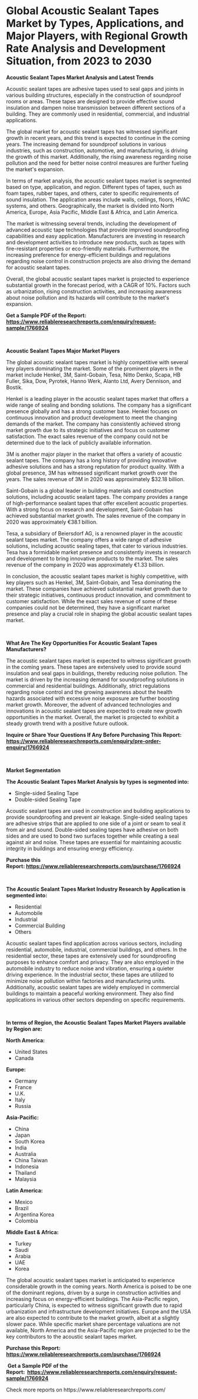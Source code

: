 <p><h1>Global Acoustic Sealant Tapes Market by Types, Applications, and Major Players, with Regional Growth Rate Analysis and Development Situation, from 2023 to 2030</h1></p><p><strong>Acoustic Sealant Tapes Market Analysis and Latest Trends</strong></p>
<p><p>Acoustic sealant tapes are adhesive tapes used to seal gaps and joints in various building structures, especially in the construction of soundproof rooms or areas. These tapes are designed to provide effective sound insulation and dampen noise transmission between different sections of a building. They are commonly used in residential, commercial, and industrial applications.</p><p>The global market for acoustic sealant tapes has witnessed significant growth in recent years, and this trend is expected to continue in the coming years. The increasing demand for soundproof solutions in various industries, such as construction, automotive, and manufacturing, is driving the growth of this market. Additionally, the rising awareness regarding noise pollution and the need for better noise control measures are further fueling the market's expansion.</p><p>In terms of market analysis, the acoustic sealant tapes market is segmented based on type, application, and region. Different types of tapes, such as foam tapes, rubber tapes, and others, cater to specific requirements of sound insulation. The application areas include walls, ceilings, floors, HVAC systems, and others. Geographically, the market is divided into North America, Europe, Asia Pacific, Middle East & Africa, and Latin America.</p><p>The market is witnessing several trends, including the development of advanced acoustic tape technologies that provide improved soundproofing capabilities and easy application. Manufacturers are investing in research and development activities to introduce new products, such as tapes with fire-resistant properties or eco-friendly materials. Furthermore, the increasing preference for energy-efficient buildings and regulations regarding noise control in construction projects are also driving the demand for acoustic sealant tapes.</p><p>Overall, the global acoustic sealant tapes market is projected to experience substantial growth in the forecast period, with a CAGR of 10%. Factors such as urbanization, rising construction activities, and increasing awareness about noise pollution and its hazards will contribute to the market's expansion.</p></p>
<p><strong>Get a Sample PDF of the Report:&nbsp; <a href="https://www.reliableresearchreports.com/enquiry/request-sample/1766924">https://www.reliableresearchreports.com/enquiry/request-sample/1766924</a></strong></p>
<p>&nbsp;</p>
<p><strong>Acoustic Sealant Tapes Major Market Players</strong></p>
<p><p>The global acoustic sealant tapes market is highly competitive with several key players dominating the market. Some of the prominent players in the market include Henkel, 3M, Saint-Gobain, Tesa, Nitto Denko, Scapa, HB Fuller, Sika, Dow, Pyrotek, Hanno Werk, Alanto Ltd, Avery Dennison, and Bostik.</p><p>Henkel is a leading player in the acoustic sealant tapes market that offers a wide range of sealing and bonding solutions. The company has a significant presence globally and has a strong customer base. Henkel focuses on continuous innovation and product development to meet the changing demands of the market. The company has consistently achieved strong market growth due to its strategic initiatives and focus on customer satisfaction. The exact sales revenue of the company could not be determined due to the lack of publicly available information.</p><p>3M is another major player in the market that offers a variety of acoustic sealant tapes. The company has a long history of providing innovative adhesive solutions and has a strong reputation for product quality. With a global presence, 3M has witnessed significant market growth over the years. The sales revenue of 3M in 2020 was approximately $32.18 billion.</p><p>Saint-Gobain is a global leader in building materials and construction solutions, including acoustic sealant tapes. The company provides a range of high-performance sealant tapes that offer excellent acoustic properties. With a strong focus on research and development, Saint-Gobain has achieved substantial market growth. The sales revenue of the company in 2020 was approximately €38.1 billion.</p><p>Tesa, a subsidiary of Beiersdorf AG, is a renowned player in the acoustic sealant tapes market. The company offers a wide range of adhesive solutions, including acoustic sealing tapes, that cater to various industries. Tesa has a formidable market presence and consistently invests in research and development to bring innovative products to the market. The sales revenue of the company in 2020 was approximately €1.33 billion.</p><p>In conclusion, the acoustic sealant tapes market is highly competitive, with key players such as Henkel, 3M, Saint-Gobain, and Tesa dominating the market. These companies have achieved substantial market growth due to their strategic initiatives, continuous product innovation, and commitment to customer satisfaction. While the exact sales revenue of some of these companies could not be determined, they have a significant market presence and play a crucial role in shaping the global acoustic sealant tapes market.</p></p>
<p>&nbsp;</p>
<p><strong>What Are The Key Opportunities For Acoustic Sealant Tapes Manufacturers?</strong></p>
<p><p>The acoustic sealant tapes market is expected to witness significant growth in the coming years. These tapes are extensively used to provide sound insulation and seal gaps in buildings, thereby reducing noise pollution. The market is driven by the increasing demand for soundproofing solutions in commercial and residential buildings. Additionally, strict regulations regarding noise control and the growing awareness about the health hazards associated with excessive noise exposure are further boosting market growth. Moreover, the advent of advanced technologies and innovations in acoustic sealant tapes are expected to create new growth opportunities in the market. Overall, the market is projected to exhibit a steady growth trend with a positive future outlook.</p></p>
<p><strong>Inquire or Share Your Questions If Any Before Purchasing This Report: <a href="https://www.reliableresearchreports.com/enquiry/pre-order-enquiry/1766924">https://www.reliableresearchreports.com/enquiry/pre-order-enquiry/1766924</a></strong></p>
<p>&nbsp;</p>
<p><strong>Market Segmentation</strong></p>
<p><strong>The Acoustic Sealant Tapes Market Analysis by types is segmented into:</strong></p>
<p><ul><li>Single-sided Sealing Tape</li><li>Double-sided Sealing Tape</li></ul></p>
<p><p>Acoustic sealant tapes are used in construction and building applications to provide soundproofing and prevent air leakage. Single-sided sealing tapes are adhesive strips that are applied to one side of a joint or seam to seal it from air and sound. Double-sided sealing tapes have adhesive on both sides and are used to bond two surfaces together while creating a seal against air and noise. These tapes are essential for maintaining acoustic integrity in buildings and ensuring energy efficiency.</p></p>
<p><strong>Purchase this Report:&nbsp;<a href="https://www.reliableresearchreports.com/purchase/1766924">https://www.reliableresearchreports.com/purchase/1766924</a></strong></p>
<p>&nbsp;</p>
<p><strong>The Acoustic Sealant Tapes Market Industry Research by Application is segmented into:</strong></p>
<p><ul><li>Residential</li><li>Automobile</li><li>Industrial</li><li>Commercial Building</li><li>Others</li></ul></p>
<p><p>Acoustic sealant tapes find application across various sectors, including residential, automobile, industrial, commercial buildings, and others. In the residential sector, these tapes are extensively used for soundproofing purposes to enhance comfort and privacy. They are also employed in the automobile industry to reduce noise and vibration, ensuring a quieter driving experience. In the industrial sector, these tapes are utilized to minimize noise pollution within factories and manufacturing units. Additionally, acoustic sealant tapes are widely employed in commercial buildings to maintain a peaceful working environment. They also find applications in various other sectors depending on specific requirements.</p></p>
<p>&nbsp;</p>
<p><strong>In terms of Region, the Acoustic Sealant Tapes Market Players available by Region are:</strong></p>
<p>
    <p> <strong> North America: </strong>
        <ul>
            <li>United States</li>
            <li>Canada</li>
        </ul>
        </p> 
    <p> <strong> Europe: </strong>
        <ul>
            <li>Germany</li>
            <li>France</li>
            <li>U.K.</li>
            <li>Italy</li>
            <li>Russia</li>
        </ul>
        </p> 
    <p> <strong> Asia-Pacific: </strong>
        <ul>
            <li>China</li>
            <li>Japan</li>
            <li>South Korea</li>
            <li>India</li>
            <li>Australia</li>
            <li>China Taiwan</li>
            <li>Indonesia</li>
            <li>Thailand</li>
            <li>Malaysia</li>
        </ul>
        </p> 
    <p> <strong> Latin America: </strong>
        <ul>
            <li>Mexico</li>
            <li>Brazil</li>
            <li>Argentina Korea</li>
            <li>Colombia</li>
        </ul>
        </p> 
    <p> <strong> Middle East & Africa: </strong>
        <ul>
            <li>Turkey</li>
            <li>Saudi</li>
            <li>Arabia</li>
            <li>UAE</li>
            <li>Korea</li>
        </ul>
    </p>
    </p>
<p><p>The global acoustic sealant tapes market is anticipated to experience considerable growth in the coming years. North America is poised to be one of the dominant regions, driven by a surge in construction activities and increasing focus on energy-efficient buildings. The Asia-Pacific region, particularly China, is expected to witness significant growth due to rapid urbanization and infrastructure development initiatives. Europe and the USA are also expected to contribute to the market growth, albeit at a slightly slower pace. While specific market share percentage valuations are not available, North America and the Asia-Pacific region are projected to be the key contributors to the acoustic sealant tapes market.</p></p>
<p><strong>Purchase this Report: <a href="https://www.reliableresearchreports.com/purchase/1766924">https://www.reliableresearchreports.com/purchase/1766924</a></strong></p>
<p>&nbsp;<strong>Get a Sample PDF of the Report:&nbsp;&nbsp;<a href="https://www.reliableresearchreports.com/enquiry/request-sample/1766924">https://www.reliableresearchreports.com/enquiry/request-sample/1766924</a></strong></p>
<p><strong></strong></p>
<p>Check more reports on https://www.reliableresearchreports.com/</p>